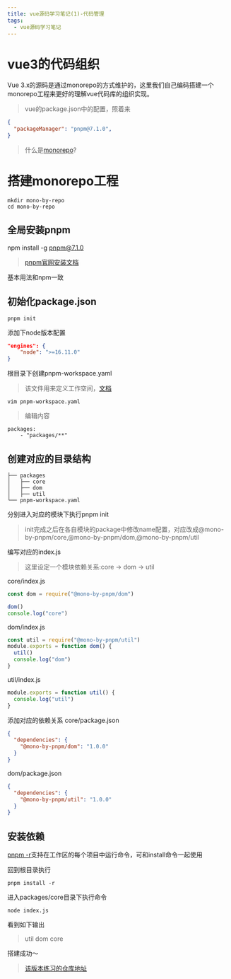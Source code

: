 ```yaml
---
title: vue源码学习笔记(1)-代码管理
tags:
  - vue源码学习笔记
---
```


# vue3的代码组织

Vue 3.x的源码是通过monorepo的方式维护的，这里我们自己编码搭建一个monorepo工程来更好的理解vue代码库的组织实现。

> vue的package.json中的配置，照着来
```json
{
  "packageManager": "pnpm@7.1.0",
}
```
> 什么是[monorepo](https://monorepo.tools/)?

# 搭建monorepo工程

```shell
mkdir mono-by-repo
cd mono-by-repo
```
## 全局安装pnpm
npm install -g pnpm@7.1.0
> [pnpm官网安装文档](https://pnpm.io/zh/installation)

基本用法和npm一致

## 初始化package.json
```shell
pnpm init
```

添加下node版本配置
```json
"engines": {
    "node": ">=16.11.0"
}
```

根目录下创建pnpm-workspace.yaml
> 该文件用来定义工作空间，[文档](https://pnpm.io/zh/pnpm-workspace_yaml)
```shell
vim pnpm-workspace.yaml
```

> 编辑内容
```
packages: 
    - "packages/**"
```

## 创建对应的目录结构
```
├── packages
│   ├── core
│   ├── dom
│   ├── util
└── pnpm-workspace.yaml
```

分别进入对应的模块下执行pnpm init
> init完成之后在各自模块的package中修改name配置，对应改成@mono-by-pnpm/core,@mono-by-pnpm/dom,@mono-by-pnpm/util

编写对应的index.js
> 这里设定一个模块依赖关系:core -> dom -> util

core/index.js
```javascript
const dom = require("@mono-by-pnpm/dom")

dom()
console.log("core")
```

dom/index.js
```javascript
const util = require("@mono-by-pnpm/util")
module.exports = function dom() {
  util()
  console.log("dom")
}
```

util/index.js
```javascript
module.exports = function util() {
  console.log("util")
}
```

添加对应的依赖关系
core/package.json
```json
{
  "dependencies": {
    "@mono-by-pnpm/dom": "1.0.0"
  }
}
```

dom/package.json
```json
{
  "dependencies": {
    "@mono-by-pnpm/util": "1.0.0"
  }
}
```

## 安装依赖
[pnpm -r](https://pnpm.io/zh/cli/recursive)支持在工作区的每个项目中运行命令，可和install命令一起使用

回到根目录执行
```shell
pnpm install -r
```

进入packages/core目录下执行命令
```shell
node index.js
```
看到如下输出
> util
> dom
> core

搭建成功～

> [该版本练习的仓库地址](https://github.com/moring-abyss/vue-study-notes/tree/1.0.0)